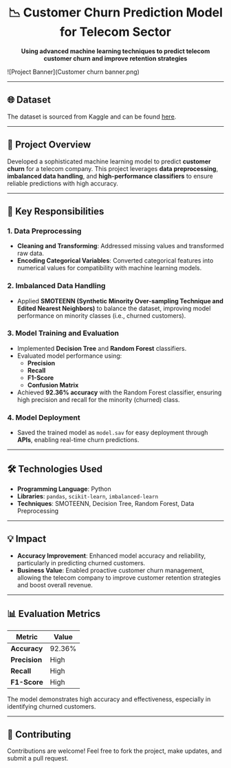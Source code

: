 <h1 align="center">📉 Customer Churn Prediction Model for Telecom Sector</h1>
<p align="center">
  <strong>Using advanced machine learning techniques to predict telecom customer churn and improve retention strategies</strong>
</p>

![Project Banner](Customer churn banner.png)


---

## 🌐 Dataset
The dataset is sourced from Kaggle and can be found [here](https://www.kaggle.com/blastchar/telco-customer).

---

## 📝 Project Overview
Developed a sophisticated machine learning model to predict **customer churn** for a telecom company. This project leverages **data preprocessing**, **imbalanced data handling**, and **high-performance classifiers** to ensure reliable predictions with high accuracy.

---

## 📌 Key Responsibilities

### 1. Data Preprocessing
- **Cleaning and Transforming**: Addressed missing values and transformed raw data.
- **Encoding Categorical Variables**: Converted categorical features into numerical values for compatibility with machine learning models.

### 2. Imbalanced Data Handling
- Applied **SMOTEENN (Synthetic Minority Over-sampling Technique and Edited Nearest Neighbors)** to balance the dataset, improving model performance on minority classes (i.e., churned customers).

### 3. Model Training and Evaluation
- Implemented **Decision Tree** and **Random Forest** classifiers.
- Evaluated model performance using:
  - **Precision**
  - **Recall**
  - **F1-Score**
  - **Confusion Matrix**
- Achieved **92.36% accuracy** with the Random Forest classifier, ensuring high precision and recall for the minority (churned) class.

### 4. Model Deployment
- Saved the trained model as `model.sav` for easy deployment through **APIs**, enabling real-time churn predictions.

---

## 🛠️ Technologies Used

- **Programming Language**: Python
- **Libraries**: `pandas`, `scikit-learn`, `imbalanced-learn`
- **Techniques**: SMOTEENN, Decision Tree, Random Forest, Data Preprocessing

---

## 💡 Impact
- **Accuracy Improvement**: Enhanced model accuracy and reliability, particularly in predicting churned customers.
- **Business Value**: Enabled proactive customer churn management, allowing the telecom company to improve customer retention strategies and boost overall revenue.

---

## 📊 Evaluation Metrics
| Metric       | Value  |
|--------------|--------|
| **Accuracy** | 92.36% |
| **Precision**| High   |
| **Recall**   | High   |
| **F1-Score** | High   |

The model demonstrates high accuracy and effectiveness, especially in identifying churned customers.

---

## 🤝 Contributing
Contributions are welcome! Feel free to fork the project, make updates, and submit a pull request.

